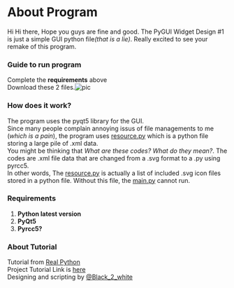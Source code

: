 # About Program
Hi Hi there,
Hope you guys are fine and good.
The PyGUI Widget Design #1 is just a simple GUI python file<i>(that is a lie)</i>. Really excited to see your remake of this program. 

### Guide to run program
Complete the <b>requirements</b> above </br>Download these 2 files.![pic](https://github.com/Code-Blender-7/Designing_Mayhems/blob/main/PyGUI_Widget_Design_1/Images_for_Readme.md/HHHEEEEEEEEEEEAAAAAAAAAA..png?raw=true)

### How does it work?
The program uses the pyqt5 library for the GUI. </br>Since many people complain annoying issus of file managements to me (<i>which is a pain</i>), the program uses [resource.py](https://github.com/Code-Blender-7/PyQt5-works/blob/main/PyQt5-projects/PyGUI_Widget_Design_1/Main_files/resources.py) which is a python file storing a large pile of .xml data.</br>
You might be thinking that <i>What are these codes? What do they mean?</i>. The codes are .xml file data that are changed from a .svg format to a .py using pyrcc5.</br> In other words, The [resource.py](https://github.com/Code-Blender-7/PyQt5-works/bPyGUI_Widget_Design_1lob/main/PyQt5-projects/PyGUI_Widget_Design_1/Main_files/resources.py) is actually a list of included .svg icon files stored in a python file. Without this file, the [main.py](https://github.com/Code-Blender-7/PyQt5-works/blob/main/PyQt5-projects/PyGUI_Widget_Design_1/Main_files/main.py) cannot run. 

### Requirements
1. <b>Python latest version</b>
2. <b>PyQt5</b>
3. <b>Pyrcc5?</b>

### About Tutorial
Tutorial from [Real Python](https://realpython.com/) </br>
Project Tutorial Link is [here](https://realpython.com/python-menus-toolbars/#using-icons-and-resources-in-pyqt) </br>
Designing and scripting by [@Black_2_white](https://twitter.com/Black_2_white)

